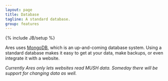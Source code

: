 ```yaml
---
layout: page
title: Database
tagline: A standard database.
group: features
---
```

{% include JB/setup %}

Ares uses [MongoDB](http://www.mongodb.com), which is an up-and-coming database system.  Using a standard database makes it easy to get at your data, make backups, or even integrate it with a website.

*Currently Ares only lets websites read MUSH data.  Someday there will be support for changing data as well.*



